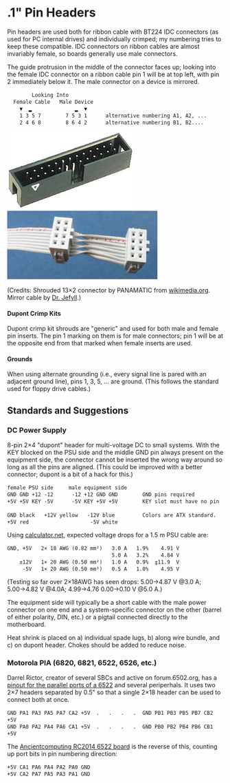 .1" Pin Headers
===============

<!-- Digraphs: ▼=Dt ▄=LB ▂=U+2582 lower one quarter block -->

Pin headers are used both for ribbon cable with BT224 IDC connectors (as
used for PC internal drives) and individually crimped; my numbering tries
to keep these compatible. IDC connectors on ribbon cables are almost
invariably female, so boards generally use male connectors.

The guide protrusion in the middle of the connector faces up; looking into
the female IDC connector on a ribbon cable pin 1 will be at top left, with
pin 2 immediately below it. The male connector on a device is mirrored.

            Looking Into
      Female Cable   Male Device
        ▼  ▂              ▂  ▼
        1 3 5 7        7 5 3 1      alternative numbering A1, A2, ...
        2 4 6 8        8 6 4 2      alternative numbering B1, B2....

![](img/shrouded-13x2-male.jpg)
![](img/mirror-cable.jpg)

(Credits:
Shrouded 13×2 connector by PANAMATIC from [wikimedia.org][13×2].
Mirror cable by [Dr. Jefyll][mirror-cable].)

#### Dupont Crimp Kits

Dupont crimp kit shrouds are "generic" and used for both male and female
pin inserts. The pin 1 marking on them is for male connectors; pin 1 will
be at the opposite end from that marked when female inserts are used.

#### Grounds

When using alternate grounding (i.e., every signal line is pared with an
adjacent ground line), pins 1, 3, 5, ... are ground. (This follows the
standard used for floppy drive cables.)


Standards and Suggestions
-------------------------

### DC Power Supply

8-pin 2×4 "dupont" header for multi-voltage DC to small systems. With the
KEY blocked on the PSU side and the middle GND pin always present on the
equipment side, the connector cannot be inserted the wrong way around so
long as all the pins are aligned. (This could be improved with a better
connector; dupont is a bit of a hack for this.)

    female PSU side     male equipment side
    GND GND +12 -12      -12 +12 GND GND        GND pins required
    +5V +5V KEY -5V      -5V KEY +5V +5V        KEY slot must have no pin

    GND black   +12V yellow   -12V blue         Colors are ATX standard.
    +5V red                    -5V white

Using [calculator.net][calcnet vd], expected voltage drops for a 1.5 m PSU
cable are:

    GND, +5V   2× 18 AWG (0.82 mm²)   3.0 A   1.9%    4.91 V
                                      5.0 A   3.2%    4.84 V
        ±12V   1× 20 AWG (0.50 mm²)   1.0 A   0.9%  ٍ±11.9  V
         -5V   1× 20 AWG (0.50 mm²)   0.5 A   1.0%    4.95 V

(Testing so far over 2×18AWG has seen drops: 5.00→4.87 V @3.0 A;
5.00→4.82 V @4.0A; 4.99→4.76 0.00→0.10 V @5.0 A.)

The equipment side will typically be a short cable with the male power
connector on one end and a system-specific connector on the other (barrel
of either polarity, DIN, etc.) or a pigtail connected directly to the
motherboard.

Heat shrink is placed on a) individual spade lugs, b) along wire bundle,
and c) on dupont header. Chokes should be added to reduce noise.

[calcnet vd]: https://www.calculator.net/voltage-drop-calculator.html

### Motorola PIA (6820, 6821, 6522, 6526, etc.)

Darrel Rictor, creator of several SBCs and active on forum.6502.org, has a
[pinout for the parallel ports of a 6522][rictor via] and several
periperhals. It uses two 2×7 headers separated by 0.5" so that a single
2×18 header can be used to connect both at once.

    GND PA1 PA3 PA5 PA7 CA2 +5V  .   .   .   .  GND PB1 PB3 PB5 PB7 CB2 +5V
    GND PA0 PA2 PA4 PA6 CA1 +5V  .   .   .   .  GND PB0 PB2 PB4 PB6 CB1 +5V

The [Ancientcomputing RC2014 6522 board][ancomp 6522] is the reverse of
this, counting up port bits in pin numbering direction:

    +5V CA1 PA6 PA4 PA2 PA0 GND
    +5V CA2 PA7 PA5 PA3 PA1 GND


<!-------------------------------------------------------------------->
[13×2]: https://commons.wikimedia.org/wiki/File:Stiftwanne2x13v2.jpg
[ancomp 6522]: https://github.com/ancientcomputing/rc2014/tree/master/eagle/6522_board
[mirror-cable]: http://forum.6502.org/viewtopic.php?f=10&t=6607#p83913
[rictor via]: https://sbc.rictor.org/via.html
